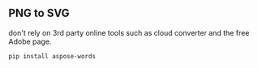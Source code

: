 ## PNG to SVG

don't rely on 3rd party online tools such as cloud converter and the free
Adobe page.
```
pip install aspose-words
```